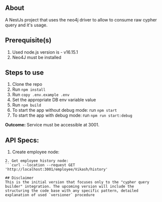 ## About
A NestJs project that uses the neo4j driver to allow to consume raw cypher query and it's usage.

## Prerequisite(s)
1. Used node.js version is - v16.15.1
2. Neo4J must be installed

## Steps to use
1. Clone the repo
2. Run `npm install`
3. Run `copy .env.example .env`
4. Set the appropriate DB env variable value
5. Run `npm build`
6. To start the app without debug mode: run `npm start`
7. To start the app with debug mode: run `npm run start:debug`

**Outcome:** Service must be accessible at 3001.

## API Specs:
1. Create employee node:
  ```curl --location --request POST 'http://localhost:3001/employee/Vikash'
2. Get employee history node:
  ```curl --location --request GET 'http://localhost:3001/employee/Vikash/history'

## Disclaimer
This is the initial version that focuses only to the "cypher query builder" integration. The upcoming version will include the structuring the code base with any specific pattern, detailed explanation of used `versioner` procedure
